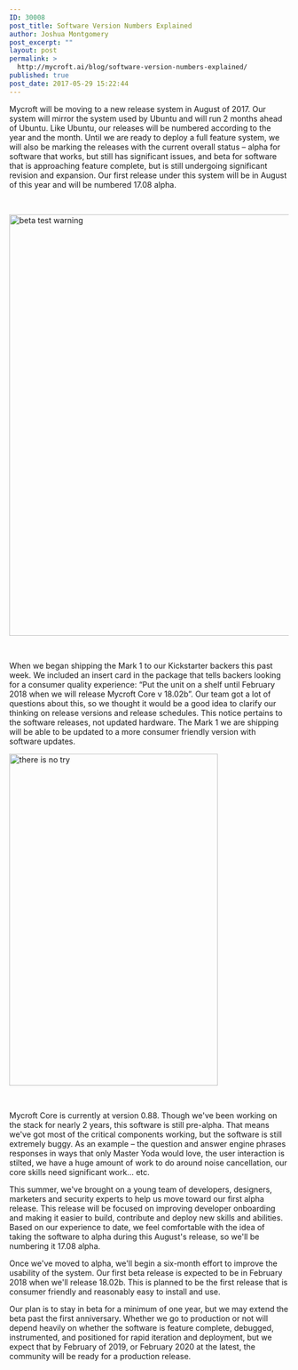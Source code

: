 ```yaml
---
ID: 30008
post_title: Software Version Numbers Explained
author: Joshua Montgomery
post_excerpt: ""
layout: post
permalink: >
  http://mycroft.ai/blog/software-version-numbers-explained/
published: true
post_date: 2017-05-29 15:22:44
---
```

Mycroft will be moving to a new release system in August of 2017. Our system will mirror the system used by Ubuntu and will run 2 months ahead of Ubuntu. Like Ubuntu, our releases will be numbered according to the year and the month. Until we are ready to deploy a full feature system, we will also be marking the releases with the current overall status – alpha for software that works, but still has significant issues, and beta for software that is approaching feature complete, but is still undergoing significant revision and expansion. Our first release under this system will be in August of this year and will be numbered 17.08 alpha.

&nbsp;

<img class="aligncenter wp-image-30023 size-full" src="https://mycroft.ai/wp-content/uploads/2017/05/Untitled-1-2.png" alt="beta test warning" width="833" height="758" />

&nbsp;

When we began shipping the Mark 1 to our Kickstarter backers this past week. We included an insert card in the package that tells backers looking for a consumer quality experience: “Put the unit on a shelf until February 2018 when we will release Mycroft Core v 18.02b”. Our team got a lot of questions about this, so we thought it would be a good idea to clarify our thinking on release versions and release schedules. This notice pertains to the software releases, not updated hardware. The Mark 1 we are shipping will be able to be updated to a more consumer friendly version with software updates.

<img class="aligncenter size-full wp-image-30010" src="https://mycroft.ai/wp-content/uploads/2017/05/yoda_mark1.png" alt="there is no try" width="376" height="597" />

&nbsp;

Mycroft Core is currently at version 0.88. Though we've been working on the stack for nearly 2 years, this software is still pre-alpha. That means we've got most of the critical components working, but the software is still extremely buggy. As an example – the question and answer engine phrases responses in ways that only Master Yoda would love, the user interaction is stilted, we have a huge amount of work to do around noise cancellation, our core skills need significant work... etc.

This summer, we've brought on a young team of developers, designers, marketers and security experts to help us move toward our first alpha release. This release will be focused on improving developer onboarding and making it easier to build, contribute and deploy new skills and abilities. Based on our experience to date, we feel comfortable with the idea of taking the software to alpha during this August's release, so we'll be numbering it 17.08 alpha.

Once we've moved to alpha, we'll begin a six-month effort to improve the usability of the system. Our first beta release is expected to be in February 2018 when we'll release 18.02b. This is planned to be the first release that is consumer friendly and reasonably easy to install and use.

Our plan is to stay in beta for a minimum of one year, but we may extend the beta past the first anniversary. Whether we go to production or not will depend heavily on whether the software is feature complete, debugged, instrumented, and positioned for rapid iteration and deployment, but we expect that by February of 2019, or February 2020 at the latest, the community will be ready for a production release.